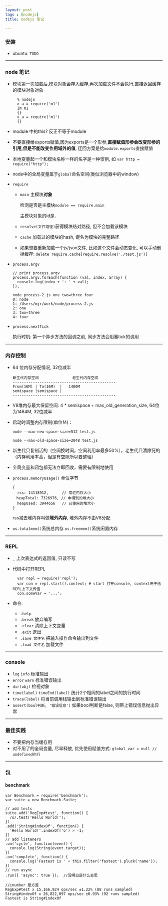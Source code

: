 ```yaml
---
layout: post
tags : [nodejs]
title: nodejs 笔记

---
```


### 安装

* ubuntu: `TODO`

---

### node 笔记

* 模块第一次加载后,模块对象会存入缓存,再次加载文件不会执行,直接返回缓存的模块对象对象

        % nodejs
        > a = require('m1')
        Im m1
        {}
        > a = require('m1')
        {}

* module 中的this? 反正不等于module

* 不要直接给exports赋值,因为exports是一个形参,**直接赋值形参会改变形参的引用,但是不能改变作用域外的值**, 迂回方案是给`module.exports`直接赋值

* 本地变量起一个和模块名称一样的名字是一种惯例, 如 `var http = require("http");`

* node中的全局变量属于`global`命名空间(类似浏览器中的window)

* `require`

  * `main` 主模块**对象**

    检测是否是主模块`module == require.main`

    主模块对象的id是`.`

  * `resolve(文件路径)`获得模块结对路径, 但不会加载该模块

  * `cache` 加载过的模块的hash, 键名为模块的完整路径

  * 如果想要重新加载一个js/json文件, 比如这个文件会动态变化, 可以手动删掉缓存: `delete require.cache[require.resolve('./test.js')]`

* `process.argv`

      // print process.argv
      process.argv.forEach(function (val, index, array) {
        console.log(index + ': ' + val);
      });

      node process-2.js one two=three four
      0: node
      1: /Users/mjr/work/node/process-2.js
      2: one
      3: two=three
      4: four


* `process.nextTick`

  执行时机: 第一个异步方法的回调之前, 同步方法会阻塞tick的调用

---

### 内存控制

* 64 位内存分配情况, 32位减半

      新生代内存空间               老生代内存空间
      ----------------------------------------------
      From(16M) | To(16M)  |   1400M
      semispace |semispace |
      ----------------------------------------------

* V8堆内存最大保留空间: 4 * semispace + max_old_generation_size, 64位为1464M, 32位减半

* 启动时调整内存限制(单位Ｍ)：

  `node --max-new-space-size=512 test.js`

  `node --max-old-space-size=2048 test.js`

* 新生代只复制活的（空间换时间，空间利用率最多50%），老生代只清除死的（内存利用率高，但是有空隙所以要整理）

* 全局变量和闭包都无法立即回收，需要有限制地使用

* `process.memoryUsage()` 单位字节

      {
        rss: 14118912,      // 常驻内存大小
      　heapTotal: 7326976, // 申请到的堆大小
        heapUsed: 3944656   // 已使用的堆大小
      }

  rss减去堆内存叫做**堆外内存**, 堆外内存不由V8分配

* `os.totalmem()`系统总内存 `os.freemem()`系统闲置内存

---

### REPL

* `_` 上次表达式的返回值, 只读不写
* 代码中打开REPL

        var repl = require('repl');
        var con = repl.start().context; # start 打开console, context用于给REPL上下文传值
        con.someVar = '...';

* 命令:

  * `.help`
  * `.break` 放弃编写
  * `.clear` 清除上下文变量
  * `.exit` 退出
  * `.save 文件名` 把输入操作命令输出到文件
  * `.load 文件名` 加载文件

---

### console

* `log` `info` 标准输出
* `error` `warn` 标准错误输出
* `dir(obj)` 检视对象
* `time(label)` `timeEnd(label)` 统计2个相同的label之间的执行时间
* `trace(label)` 将当前调用栈输出到标准错误输出
* `assert(bool判断, '错误信息')` 如果bool判断是false, 则带上错误信息抛出异常

---

### 最佳实践

* 不要把内存当缓存用
* 对不用了的全局变量, 尽早释放, 优先使用赋值方式: `global_var = null // undefined也行`

---

### 包

#### benchmark

    var Benchmark = require('benchmark');
    var suite = new Benchmark.Suite;

    // add tests
    suite.add('RegExp#test', function() {
      /o/.test('Hello World!');
    })
    .add('String#indexOf', function() {
      'Hello World!'.indexOf('o') > -1;
    })
    // add listeners
    .on('cycle', function(event) {
      console.log(String(event.target));
    })
    .on('complete', function() {
      console.log('Fastest is ' + this.filter('fastest').pluck('name'));
    })
    // run async
    .run({ 'async': true });  //没明白是什么意思

    //±number 是方差
    RegExp#test x 15,166,924 ops/sec ±1.22% (88 runs sampled)
    String#indexOf x 26,822,097 ops/sec ±0.93% (92 runs sampled)
    Fastest is String#indexOf
